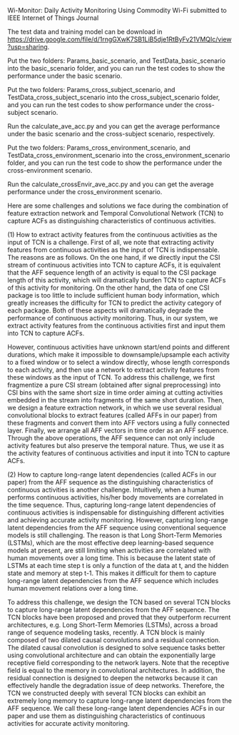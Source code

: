Wi-Monitor: Daily Activity Monitoring Using Commodity Wi-Fi submitted to IEEE Internet of Things Journal

The test data and training model can be download in https://drive.google.com/file/d/1rngGXwK7SB1LiB5dje1RtByFv21VMQIc/view?usp=sharing.

Put the two folders: Params_basic_scenario, and TestData_basic_scenario into the basic_scenario folder, and you can run the test codes to show the performance under the basic scenario.

Put the two folders: Params_cross_subject_scenario, and TestData_cross_subject_scenario into the cross_subject_scenario folder, and you can run the test codes to show performance under the cross-subject scenario.

Run the calculate_ave_acc.py and you can get the average performance under the basic scenario and the cross-subject scenario, respectively.

Put the two folders: Params_cross_environment_scenario, and TestData_cross_environment_scenario into the cross_environment_scenario folder, and you can run the test code to show the performance under the cross-environment scenario.

Run the calculate_crossEnvir_ave_acc.py and you can get the average performance under the cross_environment scenario.


Here are some challenges and solutions we face during the combination of feature extraction network and Temporal Convolutional Network (TCN) to capture ACFs as distinguishing characteristics of continuous activities.

(1) How to extract activity features from the continuous activities as the input of TCN is a challenge. First of all, we note that extracting activity features from continuous activities as the input of TCN is indispensable. The reasons are as follows. On the one hand, if we directly input the CSI stream of continuous activities into TCN to capture ACFs, it is equivalent that the AFF sequence length of an activity is equal to the CSI package length of this activity, which will dramatically burden TCN to capture ACFs of this activity for monitoring. On the other hand, the data of one CSI package is too little to include sufficient human body information, which greatly increases the difficulty for TCN to predict the activity category of each package. Both of these aspects will dramatically degrade the performance of continuous activity monitoring. Thus, in our system, we extract activity features from the continuous activities first and input them into TCN to capture ACFs.

However, continuous activities have unknown start/end points and different durations, which make it impossible to downsample/upsample each activity to a fixed window or to select a window directly, whose length corresponds to each activity, and then use a network to extract activity features from these windows as the input of TCN. To address this challenge, we first fragmentize a pure CSI stream (obtained after signal preprocessing) into CSI bins with the same short size in time order aiming at cutting activities embedded in the stream into fragments of the same short duration. Then, we design a feature extraction network, in which we use several residual convolutional blocks to extract features (called AFFs in our paper) from these fragments and convert them into AFF vectors using a fully connected layer. Finally, we arrange all AFF vectors in time order as an AFF sequence. Through the above operations, the AFF sequence can not only include activity features but also preserve the temporal nature. Thus, we use it as the activity features of continuous activities and input it into TCN to capture ACFs. 

(2) How to capture long-range latent dependencies (called ACFs in our paper) from the AFF sequence as the distinguishing characteristics of continuous activities is another challenge. Intuitively, when a human performs continuous activities, his/her body movements are correlated in the time sequence. Thus, capturing long-range latent dependencies of continuous activities is indispensable for distinguishing different activities and achieving accurate activity monitoring. However, capturing long-range latent dependencies from the AFF sequence using conventional sequence models is still challenging. The reason is that Long Short-Term Memories (LSTMs), which are the most effective deep learning-based sequence models at present, are still limiting when activities are correlated with human movements over a long time. This is because the latent state of LSTMs at each time step t is only a function of the data at t, and the hidden state and memory at step t-1. This makes it difficult for them to capture long-range latent dependencies from the AFF sequence which includes human movement relations over a long time.

To address this challenge, we design the TCN based on several TCN blocks to capture long-range latent dependencies from the AFF sequence. The TCN blocks have been proposed and proved that they outperform recurrent architectures, e.g. Long Short-Term Memories (LSTMs), across a broad range of sequence modeling tasks, recently. A TCN block is mainly composed of two dilated causal convolutions and a residual connection. The dilated causal convolution is designed to solve sequence tasks better using convolutional architecture and can obtain the exponentially large receptive field corresponding to the network layers. Note that the receptive field is equal to the memory in convolutional architectures. In addition, the residual connection is designed to deepen the networks because it can effectively handle the degradation issue of deep networks. Therefore, the TCN we constructed deeply with several TCN blocks can exhibit an extremely long memory to capture long-range latent dependencies from the AFF sequence. We call these long-range latent dependencies ACFs in our paper and use them as distinguishing characteristics of continuous activities for accurate activity monitoring.
